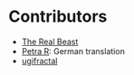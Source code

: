 # Contributors

- [The Real Beast](http://thebeast.me/)
- [Petra R](https://www.upwork.com/o/profiles/users/_~01012c0f7e1e9bc171/): German translation
- [ugifractal](https://www.upwork.com/freelancers/~01e12d81269df3013f)
